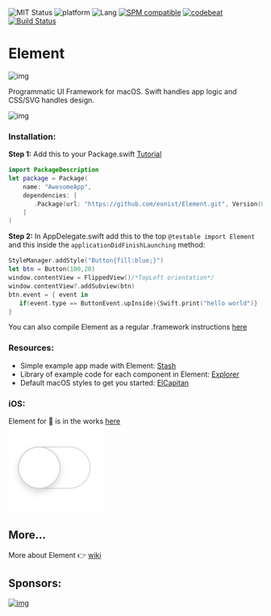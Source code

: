 ![MIT Status](https://img.shields.io/badge/License-MIT-lightgrey.svg?maxAge=2592000) ![platform](https://img.shields.io/badge/os-macOS-blue.svg) ![Lang](https://img.shields.io/badge/Swift-3.0.1-orange.svg) [![SPM  compatible](https://img.shields.io/badge/SPM-compatible-orange.svg)](https://github.com/apple/swift-package-manager) [![codebeat](https://codebeat.co/badges/2de7a2a5-91d5-401e-8913-8f1993affd55)](https://codebeat.co/projects/github-com-eonist-element) [![Build Status](https://travis-ci.org/stylekit/Element-tests.svg?branch=master)](https://travis-ci.org/stylekit/Element-tests)

# Element
<img width="200" alt="img" src="https://rawgit.com/stylekit/img/master/Element3_1-01.svg">

Programmatic UI Framework for macOS. Swift handles app logic and CSS/SVG handles design. 

<img width="608" alt="img" src="https://raw.githubusercontent.com/stylekit/img/master/progressindicator2_trim.mp4.gif">

### Installation:
**Step 1:** Add this to your Package.swift [Tutorial](http://stylekit.org/blog/2017/02/05/Xcode-and-spm/)

```swift
import PackageDescription
let package = Package(
    name: "AwesomeApp",
    dependencies: [
	   .Package(url: "https://github.com/eonist/Element.git", Version(0, 0, 0, prereleaseIdentifiers: ["alpha", "5"]))
    ]
)
```

**Step 2:** In AppDelegate.swift add this to the top ``@testable import Element`` and this inside the ``applicationDidFinishLaunching`` method:

```swift
StyleManager.addStyle("Button{fill:blue;}")
let btn = Button(100,20)
window.contentView = FlippedView()/*TopLeft orientation*/
window.contentView?.addSubview(btn)
btn.event = { event in
   if(event.type == ButtonEvent.upInside){Swift.print("hello world")} 
}
```

You can also compile Element as a regular .framework instructions [here](https://github.com/eonist/Element/wiki/framework-instructions) 

### Resources: 
- Simple example app made with Element: [Stash](https://github.com/stylekit/stash) 
- Library of example code for each component in Element: [Explorer](https://github.com/stylekit/explorer)  
- Default macOS styles to get you started: [ElCapitan](https://github.com/stylekit/ElCapitan)  

### iOS:
Element for 📱 is in the works [here](https://github.com/stylekit/Element-iOS)   
<img width="186" alt="img" src="https://raw.githubusercontent.com/stylekit/img/master/switch8crop20fps.gif">  

## More...
More about Element 👉 [wiki](https://github.com/eonist/Element/wiki) 

## Sponsors:
[<img width="150" alt="img" src="https://rawgit.com/stylekit/img/master/appcode-logo.svg">
](https://www.jetbrains.com/objc/) 
